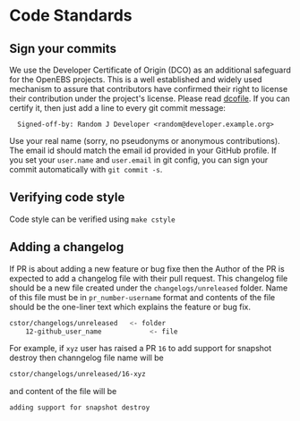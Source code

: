 # Code Standards

## Sign your commits

We use the Developer Certificate of Origin (DCO) as an additional safeguard for the OpenEBS projects. This is a well established and widely used mechanism to assure that contributors have confirmed their right to license their contribution under the project's license. Please read [dcofile](https://github.com/openebs/openebs/blob/master/contribute/developer-certificate-of-origin). If you can certify it, then just add a line to every git commit message:

````
  Signed-off-by: Random J Developer <random@developer.example.org>
````

Use your real name (sorry, no pseudonyms or anonymous contributions). The email id should match the email id provided in your GitHub profile.
If you set your `user.name` and `user.email` in git config, you can sign your commit automatically with `git commit -s`.

## Verifying code style

Code style can be verified using `make cstyle`

## Adding a changelog
If PR is about adding a new feature or bug fixe then the Author of the PR is expected to add a changelog file with their pull request. This changelog file should be a new file created under the `changelogs/unreleased` folder. Name of this file must be in `pr_number-username` format and contents of the file should be the one-liner text which explains the feature or bug fix.

```sh
cstor/changelogs/unreleased   <- folder
    12-github_user_name            <- file
```
For example, if `xyz` user has raised a PR `16` to add support for snapshot destroy then
channgelog file name will be
```sh
cstor/changelogs/unreleased/16-xyz
```
and  content of the file will be
```sh
adding support for snapshot destroy
```

